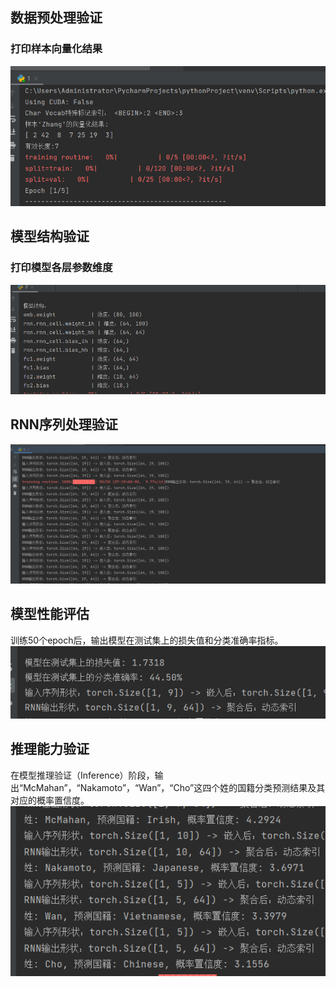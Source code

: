 ## 数据预处理验证
### 打印样本向量化结果
<img src="https://github.com/huangchenglin11/Word2vec/blob/master/RNN/images/%E5%B1%8F%E5%B9%95%E6%88%AA%E5%9B%BE%202025-04-18%20092901.png">

## 模型结构验证
### 打印模型各层参数维度
<img src="https://github.com/huangchenglin11/Word2vec/blob/master/RNN/images/%E5%B1%8F%E5%B9%95%E6%88%AA%E5%9B%BE%202025-04-18%20093852.png">

## RNN序列处理验证
<img src="https://github.com/huangchenglin11/Word2vec/blob/master/RNN/images/%E5%B1%8F%E5%B9%95%E6%88%AA%E5%9B%BE%202025-04-18%20100504.png">

## 模型性能评估
训练50个epoch后，输出模型在测试集上的损失值和分类准确率指标。
<img src="https://github.com/huangchenglin11/Word2vec/blob/master/RNN/images/%E5%B1%8F%E5%B9%95%E6%88%AA%E5%9B%BE%202025-04-18%20100522.png">

## 推理能力验证
在模型推理验证（Inference）阶段，输出“McMahan”，“Nakamoto”，“Wan”，“Cho”这四个姓的国籍分类预测结果及其对应的概率置信度。
<img src="https://github.com/huangchenglin11/Word2vec/blob/master/RNN/images/%E5%B1%8F%E5%B9%95%E6%88%AA%E5%9B%BE%202025-04-18%20100536.png">